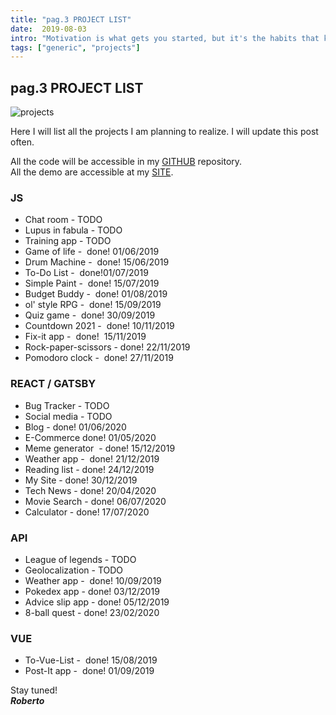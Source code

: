 ```yaml
---
title: "pag.3 PROJECT LIST"
date:  2019-08-03
intro: "Motivation is what gets you started, but it's the habits that keep you going. ~ Jim Rohn"
tags: ["generic", "projects"]
---
```

## pag.3 PROJECT LIST

![projects]('../images/blogproject.jpg)

Here I will list all the projects I am planning to realize. I will update this post often.

All the code will be accessible in my [GITHUB](https://github.com/RobertoCastelli) repository.\
All the demo are accessible at my [SITE](https://robertocastelliteal.netlify.com/).

### JS
-   Chat room - TODO
-   Lupus in fabula - TODO
-   Training app - TODO
-   Game of life -  done! 01/06/2019 
-   Drum Machine -  done! 15/06/2019
-   To-Do List -  done!01/07/2019
-   Simple Paint -  done! 15/07/2019
-   Budget Buddy -  done! 01/08/2019
-   ol' style RPG -  done! 15/09/2019
-   Quiz game -  done! 30/09/2019
-   Countdown 2021 -  done! 10/11/2019
-   Fix-it app -  done!  15/11/2019
-   Rock-paper-scissors - done! 22/11/2019
-   Pomodoro clock -  done! 27/11/2019

### REACT / GATSBY
-   Bug Tracker - TODO
-   Social media - TODO
-   Blog - done! 01/06/2020
-   E-Commerce done! 01/05/2020
-   Meme generator  - done! 15/12/2019
-   Weather app -  done! 21/12/2019
-   Reading list - done! 24/12/2019
-   My Site - done! 30/12/2019
-   Tech News - done! 20/04/2020
-   Movie Search - done! 06/07/2020
-   Calculator - done! 17/07/2020

### API
-   League of legends - TODO
-   Geolocalization - TODO
-   Weather app -  done! 10/09/2019
-   Pokedex app - done! 03/12/2019
-   Advice slip app - done! 05/12/2019
-   8-ball quest - done! 23/02/2020

### VUE
-   To-Vue-List -  done! 15/08/2019
-   Post-It app -  done! 01/09/2019

Stay tuned!  
***Roberto***